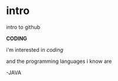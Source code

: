 # intro
intro to github


**CODING**

i'm interested in *coding*

and the programming languages i know are

  -JAVA
